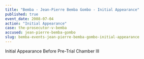 ```yaml
---
title: "Bemba - Jean-Pierre Bemba Gombo - Initial Appearance"
published: true
event_date: 2008-07-04
action: "Initial Appearance"
case: the-prosecutor-v-bemba
accused: jean-pierre-bemba-gombo
slug: bemba-events-jean-pierre-bemba-gombo-initial-appearance
---
```


Initial Appearance Before Pre-Trial Chamber III

